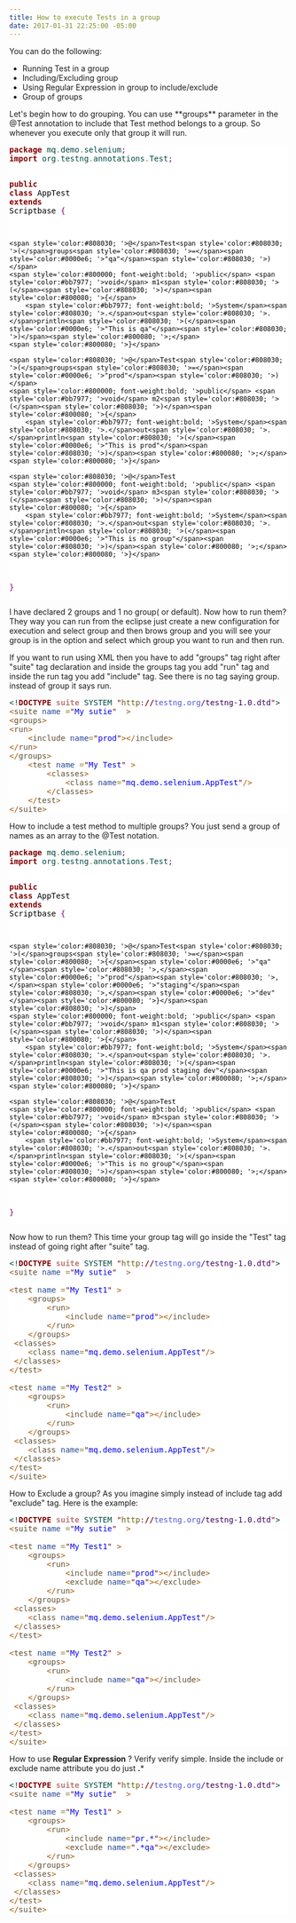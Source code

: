 ```yaml
---
title: How to execute Tests in a group
date: 2017-01-31 22:25:00 -05:00
---
```


You can do the following:
<ul>
<li>Running Test in a group</li>
<li>Including/Excluding group</li>
<li>Using Regular Expression in group to include/exclude</li>
<li>Group of groups</li>
</ul>
Let's begin how to do grouping. You can use **groups** parameter in the @Test annotation to include that Test method belongs to a group. So whenever you execute only that group it will run.
<pre style='color:#000000;background:#ffffff;'><span style='color:#800000; font-weight:bold; '>package</span><span style='color:#004a43; '> mq</span><span style='color:#808030; '>.</span><span style='color:#004a43; '>demo</span><span style='color:#808030; '>.</span><span style='color:#004a43; '>selenium</span><span style='color:#800080; '>;</span>
<span style='color:#800000; font-weight:bold; '>import</span><span style='color:#004a43; '> org</span><span style='color:#808030; '>.</span><span style='color:#004a43; '>testng</span><span style='color:#808030; '>.</span><span style='color:#004a43; '>annotations</span><span style='color:#808030; '>.</span><span style='color:#004a43; '>Test</span><span style='color:#800080; '>;</span>

<span style='color:#800000; font-weight:bold; '>public</span> <span style='color:#800000; font-weight:bold; '>class</span> AppTest <span style='color:#800000; font-weight:bold; '>extends</span> Scriptbase <span style='color:#800080; '>{</span>
	
	<span style='color:#808030; '>@</span>Test<span style='color:#808030; '>(</span>groups<span style='color:#808030; '>=</span><span style='color:#0000e6; '>"qa"</span><span style='color:#808030; '>)</span>
	<span style='color:#800000; font-weight:bold; '>public</span> <span style='color:#bb7977; '>void</span> m1<span style='color:#808030; '>(</span><span style='color:#808030; '>)</span><span style='color:#800080; '>{</span>
		<span style='color:#bb7977; font-weight:bold; '>System</span><span style='color:#808030; '>.</span>out<span style='color:#808030; '>.</span>println<span style='color:#808030; '>(</span><span style='color:#0000e6; '>"This is qa"</span><span style='color:#808030; '>)</span><span style='color:#800080; '>;</span>
	<span style='color:#800080; '>}</span>

	<span style='color:#808030; '>@</span>Test<span style='color:#808030; '>(</span>groups<span style='color:#808030; '>=</span><span style='color:#0000e6; '>"prod"</span><span style='color:#808030; '>)</span>
	<span style='color:#800000; font-weight:bold; '>public</span> <span style='color:#bb7977; '>void</span> m2<span style='color:#808030; '>(</span><span style='color:#808030; '>)</span><span style='color:#800080; '>{</span>
		<span style='color:#bb7977; font-weight:bold; '>System</span><span style='color:#808030; '>.</span>out<span style='color:#808030; '>.</span>println<span style='color:#808030; '>(</span><span style='color:#0000e6; '>"This is prod"</span><span style='color:#808030; '>)</span><span style='color:#800080; '>;</span>
	<span style='color:#800080; '>}</span>
	
	<span style='color:#808030; '>@</span>Test
	<span style='color:#800000; font-weight:bold; '>public</span> <span style='color:#bb7977; '>void</span> m3<span style='color:#808030; '>(</span><span style='color:#808030; '>)</span><span style='color:#800080; '>{</span>
		<span style='color:#bb7977; font-weight:bold; '>System</span><span style='color:#808030; '>.</span>out<span style='color:#808030; '>.</span>println<span style='color:#808030; '>(</span><span style='color:#0000e6; '>"This is no group"</span><span style='color:#808030; '>)</span><span style='color:#800080; '>;</span>
	<span style='color:#800080; '>}</span>
		
<span style='color:#800080; '>}</span>
</pre>
I have declared 2 groups and 1 no group( or default). Now how to run them? They way you can run from the eclipse just create a new configuration for execution and select group and then brows group and you will see your group is in the option and select which group you want to run and then run.
<p>If you want to run using XML then you have to add "groups" tag right after "suite" tag declaration and inside the groups tag you add "run" tag and inside the run tag you add "include" tag. See there is no tag saying group. instead of group it says run. </p>
<pre style='color:#000000;background:#ffffff;'><span style='color:#004a43; '>&lt;!</span><span style='color:#800000; font-weight:bold; '>DOCTYPE</span> <span style='color:#bb7977; font-weight:bold; '>suite</span> <span style='color:#004a43; '>SYSTEM</span> <span style='color:#800000; '>"</span><span style='color:#666616; '>http</span><span style='color:#800080; '>:</span><span style='color:#800000; font-weight:bold; '>//</span><span style='color:#5555dd; '>testng.org</span><span style='color:#40015a; '>/testng-1.0.dtd</span><span style='color:#800000; '>"</span><span style='color:#004a43; '>></span>
<span style='color:#a65700; '>&lt;</span><span style='color:#5f5035; '>suite</span> <span style='color:#274796; '>name</span> <span style='color:#808030; '>=</span><span style='color:#800000; '>"</span><span style='color:#0000e6; '>My sutie</span><span style='color:#800000; '>"</span>  <span style='color:#a65700; '>></span>
<span style='color:#a65700; '>&lt;</span><span style='color:#5f5035; '>groups</span><span style='color:#a65700; '>></span>
<span style='color:#a65700; '>&lt;</span><span style='color:#5f5035; '>run</span><span style='color:#a65700; '>></span>
	<span style='color:#a65700; '>&lt;</span><span style='color:#5f5035; '>include</span> <span style='color:#274796; '>name</span><span style='color:#808030; '>=</span><span style='color:#800000; '>"</span><span style='color:#0000e6; '>prod</span><span style='color:#800000; '>"</span><span style='color:#a65700; '>></span><span style='color:#a65700; '>&lt;/</span><span style='color:#5f5035; '>include</span><span style='color:#a65700; '>></span>
<span style='color:#a65700; '>&lt;/</span><span style='color:#5f5035; '>run</span><span style='color:#a65700; '>></span>
<span style='color:#a65700; '>&lt;/</span><span style='color:#5f5035; '>groups</span><span style='color:#a65700; '>></span>
	<span style='color:#a65700; '>&lt;</span><span style='color:#5f5035; '>test</span> <span style='color:#274796; '>name</span> <span style='color:#808030; '>=</span><span style='color:#800000; '>"</span><span style='color:#0000e6; '>My Test</span><span style='color:#800000; '>"</span> <span style='color:#a65700; '>></span>
  		<span style='color:#a65700; '>&lt;</span><span style='color:#5f5035; '>classes</span><span style='color:#a65700; '>></span>
			<span style='color:#a65700; '>&lt;</span><span style='color:#5f5035; '>class</span> <span style='color:#274796; '>name</span><span style='color:#808030; '>=</span><span style='color:#800000; '>"</span><span style='color:#0000e6; '>mq.demo.selenium.AppTest</span><span style='color:#800000; '>"</span><span style='color:#a65700; '>/></span>
		<span style='color:#a65700; '>&lt;/</span><span style='color:#5f5035; '>classes</span><span style='color:#a65700; '>></span>
	<span style='color:#a65700; '>&lt;/</span><span style='color:#5f5035; '>test</span><span style='color:#a65700; '>></span>
<span style='color:#a65700; '>&lt;/</span><span style='color:#5f5035; '>suite</span><span style='color:#a65700; '>></span>
</pre>
How to include a test method to multiple groups? You just send a group of names as an array to the @Test notation.
<pre style='color:#000000;background:#ffffff;'><span style='color:#800000; font-weight:bold; '>package</span><span style='color:#004a43; '> mq</span><span style='color:#808030; '>.</span><span style='color:#004a43; '>demo</span><span style='color:#808030; '>.</span><span style='color:#004a43; '>selenium</span><span style='color:#800080; '>;</span>
<span style='color:#800000; font-weight:bold; '>import</span><span style='color:#004a43; '> org</span><span style='color:#808030; '>.</span><span style='color:#004a43; '>testng</span><span style='color:#808030; '>.</span><span style='color:#004a43; '>annotations</span><span style='color:#808030; '>.</span><span style='color:#004a43; '>Test</span><span style='color:#800080; '>;</span>

<span style='color:#800000; font-weight:bold; '>public</span> <span style='color:#800000; font-weight:bold; '>class</span> AppTest <span style='color:#800000; font-weight:bold; '>extends</span> Scriptbase <span style='color:#800080; '>{</span>
	
	<span style='color:#808030; '>@</span>Test<span style='color:#808030; '>(</span>groups<span style='color:#808030; '>=</span><span style='color:#800080; '>{</span><span style='color:#0000e6; '>"qa"</span><span style='color:#808030; '>,</span><span style='color:#0000e6; '>"prod"</span><span style='color:#808030; '>,</span><span style='color:#0000e6; '>"staging"</span><span style='color:#808030; '>,</span><span style='color:#0000e6; '>"dev"</span><span style='color:#800080; '>}</span><span style='color:#808030; '>)</span>
	<span style='color:#800000; font-weight:bold; '>public</span> <span style='color:#bb7977; '>void</span> m1<span style='color:#808030; '>(</span><span style='color:#808030; '>)</span><span style='color:#800080; '>{</span>
		<span style='color:#bb7977; font-weight:bold; '>System</span><span style='color:#808030; '>.</span>out<span style='color:#808030; '>.</span>println<span style='color:#808030; '>(</span><span style='color:#0000e6; '>"This is qa prod staging dev"</span><span style='color:#808030; '>)</span><span style='color:#800080; '>;</span>
	<span style='color:#800080; '>}</span>

	<span style='color:#808030; '>@</span>Test
	<span style='color:#800000; font-weight:bold; '>public</span> <span style='color:#bb7977; '>void</span> m3<span style='color:#808030; '>(</span><span style='color:#808030; '>)</span><span style='color:#800080; '>{</span>
		<span style='color:#bb7977; font-weight:bold; '>System</span><span style='color:#808030; '>.</span>out<span style='color:#808030; '>.</span>println<span style='color:#808030; '>(</span><span style='color:#0000e6; '>"This is no group"</span><span style='color:#808030; '>)</span><span style='color:#800080; '>;</span>
	<span style='color:#800080; '>}</span>
		
<span style='color:#800080; '>}</span>
</pre>
Now how to run them? This time your group tag will go inside the "Test" tag instead of going right after "suite" tag.
<pre style='color:#000000;background:#ffffff;'><span style='color:#004a43; '>&lt;!</span><span style='color:#800000; font-weight:bold; '>DOCTYPE</span> <span style='color:#bb7977; font-weight:bold; '>suite</span> <span style='color:#004a43; '>SYSTEM</span> <span style='color:#800000; '>"</span><span style='color:#666616; '>http</span><span style='color:#800080; '>:</span><span style='color:#800000; font-weight:bold; '>//</span><span style='color:#5555dd; '>testng.org</span><span style='color:#40015a; '>/testng-1.0.dtd</span><span style='color:#800000; '>"</span><span style='color:#004a43; '>></span>
<span style='color:#a65700; '>&lt;</span><span style='color:#5f5035; '>suite</span> <span style='color:#274796; '>name</span> <span style='color:#808030; '>=</span><span style='color:#800000; '>"</span><span style='color:#0000e6; '>My sutie</span><span style='color:#800000; '>"</span>  <span style='color:#a65700; '>></span>

<span style='color:#a65700; '>&lt;</span><span style='color:#5f5035; '>test</span> <span style='color:#274796; '>name</span> <span style='color:#808030; '>=</span><span style='color:#800000; '>"</span><span style='color:#0000e6; '>My Test1</span><span style='color:#800000; '>"</span> <span style='color:#a65700; '>></span>
	<span style='color:#a65700; '>&lt;</span><span style='color:#5f5035; '>groups</span><span style='color:#a65700; '>></span>
		<span style='color:#a65700; '>&lt;</span><span style='color:#5f5035; '>run</span><span style='color:#a65700; '>></span>
			<span style='color:#a65700; '>&lt;</span><span style='color:#5f5035; '>include</span> <span style='color:#274796; '>name</span><span style='color:#808030; '>=</span><span style='color:#800000; '>"</span><span style='color:#0000e6; '>prod</span><span style='color:#800000; '>"</span><span style='color:#a65700; '>></span><span style='color:#a65700; '>&lt;/</span><span style='color:#5f5035; '>include</span><span style='color:#a65700; '>></span>
		<span style='color:#a65700; '>&lt;/</span><span style='color:#5f5035; '>run</span><span style='color:#a65700; '>></span>
	<span style='color:#a65700; '>&lt;/</span><span style='color:#5f5035; '>groups</span><span style='color:#a65700; '>></span>
 <span style='color:#a65700; '>&lt;</span><span style='color:#5f5035; '>classes</span><span style='color:#a65700; '>></span>
	<span style='color:#a65700; '>&lt;</span><span style='color:#5f5035; '>class</span> <span style='color:#274796; '>name</span><span style='color:#808030; '>=</span><span style='color:#800000; '>"</span><span style='color:#0000e6; '>mq.demo.selenium.AppTest</span><span style='color:#800000; '>"</span><span style='color:#a65700; '>/></span>
 <span style='color:#a65700; '>&lt;/</span><span style='color:#5f5035; '>classes</span><span style='color:#a65700; '>></span>
<span style='color:#a65700; '>&lt;/</span><span style='color:#5f5035; '>test</span><span style='color:#a65700; '>></span>

<span style='color:#a65700; '>&lt;</span><span style='color:#5f5035; '>test</span> <span style='color:#274796; '>name</span> <span style='color:#808030; '>=</span><span style='color:#800000; '>"</span><span style='color:#0000e6; '>My Test2</span><span style='color:#800000; '>"</span> <span style='color:#a65700; '>></span>
	<span style='color:#a65700; '>&lt;</span><span style='color:#5f5035; '>groups</span><span style='color:#a65700; '>></span>
		<span style='color:#a65700; '>&lt;</span><span style='color:#5f5035; '>run</span><span style='color:#a65700; '>></span>
			<span style='color:#a65700; '>&lt;</span><span style='color:#5f5035; '>include</span> <span style='color:#274796; '>name</span><span style='color:#808030; '>=</span><span style='color:#800000; '>"</span><span style='color:#0000e6; '>qa</span><span style='color:#800000; '>"</span><span style='color:#a65700; '>></span><span style='color:#a65700; '>&lt;/</span><span style='color:#5f5035; '>include</span><span style='color:#a65700; '>></span>
		<span style='color:#a65700; '>&lt;/</span><span style='color:#5f5035; '>run</span><span style='color:#a65700; '>></span>
	<span style='color:#a65700; '>&lt;/</span><span style='color:#5f5035; '>groups</span><span style='color:#a65700; '>></span>
 <span style='color:#a65700; '>&lt;</span><span style='color:#5f5035; '>classes</span><span style='color:#a65700; '>></span>
	<span style='color:#a65700; '>&lt;</span><span style='color:#5f5035; '>class</span> <span style='color:#274796; '>name</span><span style='color:#808030; '>=</span><span style='color:#800000; '>"</span><span style='color:#0000e6; '>mq.demo.selenium.AppTest</span><span style='color:#800000; '>"</span><span style='color:#a65700; '>/></span>
 <span style='color:#a65700; '>&lt;/</span><span style='color:#5f5035; '>classes</span><span style='color:#a65700; '>></span>
<span style='color:#a65700; '>&lt;/</span><span style='color:#5f5035; '>test</span><span style='color:#a65700; '>></span>
<span style='color:#a65700; '>&lt;/</span><span style='color:#5f5035; '>suite</span><span style='color:#a65700; '>></span>
</pre>
How to Exclude a group? As you imagine simply instead of include tag add "exclude" tag. Here is the example:
<pre style='color:#000000;background:#ffffff;'><span style='color:#004a43; '>&lt;!</span><span style='color:#800000; font-weight:bold; '>DOCTYPE</span> <span style='color:#bb7977; font-weight:bold; '>suite</span> <span style='color:#004a43; '>SYSTEM</span> <span style='color:#800000; '>"</span><span style='color:#666616; '>http</span><span style='color:#800080; '>:</span><span style='color:#800000; font-weight:bold; '>//</span><span style='color:#5555dd; '>testng.org</span><span style='color:#40015a; '>/testng-1.0.dtd</span><span style='color:#800000; '>"</span><span style='color:#004a43; '>></span>
<span style='color:#a65700; '>&lt;</span><span style='color:#5f5035; '>suite</span> <span style='color:#274796; '>name</span> <span style='color:#808030; '>=</span><span style='color:#800000; '>"</span><span style='color:#0000e6; '>My sutie</span><span style='color:#800000; '>"</span>  <span style='color:#a65700; '>></span>

<span style='color:#a65700; '>&lt;</span><span style='color:#5f5035; '>test</span> <span style='color:#274796; '>name</span> <span style='color:#808030; '>=</span><span style='color:#800000; '>"</span><span style='color:#0000e6; '>My Test1</span><span style='color:#800000; '>"</span> <span style='color:#a65700; '>></span>
	<span style='color:#a65700; '>&lt;</span><span style='color:#5f5035; '>groups</span><span style='color:#a65700; '>></span>
		<span style='color:#a65700; '>&lt;</span><span style='color:#5f5035; '>run</span><span style='color:#a65700; '>></span>
			<span style='color:#a65700; '>&lt;</span><span style='color:#5f5035; '>include</span> <span style='color:#274796; '>name</span><span style='color:#808030; '>=</span><span style='color:#800000; '>"</span><span style='color:#0000e6; '>prod</span><span style='color:#800000; '>"</span><span style='color:#a65700; '>></span><span style='color:#a65700; '>&lt;/</span><span style='color:#5f5035; '>include</span><span style='color:#a65700; '>></span>
			<span style='color:#a65700; '>&lt;</span><span style='color:#5f5035; '>exclude</span> <span style='color:#274796; '>name</span><span style='color:#808030; '>=</span><span style='color:#800000; '>"</span><span style='color:#0000e6; '>qa</span><span style='color:#800000; '>"</span><span style='color:#a65700; '>></span><span style='color:#a65700; '>&lt;/</span><span style='color:#5f5035; '>exclude</span><span style='color:#a65700; '>></span>
		<span style='color:#a65700; '>&lt;/</span><span style='color:#5f5035; '>run</span><span style='color:#a65700; '>></span>
	<span style='color:#a65700; '>&lt;/</span><span style='color:#5f5035; '>groups</span><span style='color:#a65700; '>></span>
 <span style='color:#a65700; '>&lt;</span><span style='color:#5f5035; '>classes</span><span style='color:#a65700; '>></span>
	<span style='color:#a65700; '>&lt;</span><span style='color:#5f5035; '>class</span> <span style='color:#274796; '>name</span><span style='color:#808030; '>=</span><span style='color:#800000; '>"</span><span style='color:#0000e6; '>mq.demo.selenium.AppTest</span><span style='color:#800000; '>"</span><span style='color:#a65700; '>/></span>
 <span style='color:#a65700; '>&lt;/</span><span style='color:#5f5035; '>classes</span><span style='color:#a65700; '>></span>
<span style='color:#a65700; '>&lt;/</span><span style='color:#5f5035; '>test</span><span style='color:#a65700; '>></span>

<span style='color:#a65700; '>&lt;</span><span style='color:#5f5035; '>test</span> <span style='color:#274796; '>name</span> <span style='color:#808030; '>=</span><span style='color:#800000; '>"</span><span style='color:#0000e6; '>My Test2</span><span style='color:#800000; '>"</span> <span style='color:#a65700; '>></span>
	<span style='color:#a65700; '>&lt;</span><span style='color:#5f5035; '>groups</span><span style='color:#a65700; '>></span>
		<span style='color:#a65700; '>&lt;</span><span style='color:#5f5035; '>run</span><span style='color:#a65700; '>></span>
			<span style='color:#a65700; '>&lt;</span><span style='color:#5f5035; '>include</span> <span style='color:#274796; '>name</span><span style='color:#808030; '>=</span><span style='color:#800000; '>"</span><span style='color:#0000e6; '>qa</span><span style='color:#800000; '>"</span><span style='color:#a65700; '>></span><span style='color:#a65700; '>&lt;/</span><span style='color:#5f5035; '>include</span><span style='color:#a65700; '>></span>
		<span style='color:#a65700; '>&lt;/</span><span style='color:#5f5035; '>run</span><span style='color:#a65700; '>></span>
	<span style='color:#a65700; '>&lt;/</span><span style='color:#5f5035; '>groups</span><span style='color:#a65700; '>></span>
 <span style='color:#a65700; '>&lt;</span><span style='color:#5f5035; '>classes</span><span style='color:#a65700; '>></span>
	<span style='color:#a65700; '>&lt;</span><span style='color:#5f5035; '>class</span> <span style='color:#274796; '>name</span><span style='color:#808030; '>=</span><span style='color:#800000; '>"</span><span style='color:#0000e6; '>mq.demo.selenium.AppTest</span><span style='color:#800000; '>"</span><span style='color:#a65700; '>/></span>
 <span style='color:#a65700; '>&lt;/</span><span style='color:#5f5035; '>classes</span><span style='color:#a65700; '>></span>
<span style='color:#a65700; '>&lt;/</span><span style='color:#5f5035; '>test</span><span style='color:#a65700; '>></span>
<span style='color:#a65700; '>&lt;/</span><span style='color:#5f5035; '>suite</span><span style='color:#a65700; '>></span>
</pre>
How to use **Regular Expression** ? Verify verify simple. Inside the include or exclude name attribute you do just **.***
<pre style='color:#000000;background:#ffffff;'><span style='color:#004a43; '>&lt;!</span><span style='color:#800000; font-weight:bold; '>DOCTYPE</span> <span style='color:#bb7977; font-weight:bold; '>suite</span> <span style='color:#004a43; '>SYSTEM</span> <span style='color:#800000; '>"</span><span style='color:#666616; '>http</span><span style='color:#800080; '>:</span><span style='color:#800000; font-weight:bold; '>//</span><span style='color:#5555dd; '>testng.org</span><span style='color:#40015a; '>/testng-1.0.dtd</span><span style='color:#800000; '>"</span><span style='color:#004a43; '>></span>
<span style='color:#a65700; '>&lt;</span><span style='color:#5f5035; '>suite</span> <span style='color:#274796; '>name</span> <span style='color:#808030; '>=</span><span style='color:#800000; '>"</span><span style='color:#0000e6; '>My sutie</span><span style='color:#800000; '>"</span>  <span style='color:#a65700; '>></span>

<span style='color:#a65700; '>&lt;</span><span style='color:#5f5035; '>test</span> <span style='color:#274796; '>name</span> <span style='color:#808030; '>=</span><span style='color:#800000; '>"</span><span style='color:#0000e6; '>My Test1</span><span style='color:#800000; '>"</span> <span style='color:#a65700; '>></span>
	<span style='color:#a65700; '>&lt;</span><span style='color:#5f5035; '>groups</span><span style='color:#a65700; '>></span>
		<span style='color:#a65700; '>&lt;</span><span style='color:#5f5035; '>run</span><span style='color:#a65700; '>></span>
			<span style='color:#a65700; '>&lt;</span><span style='color:#5f5035; '>include</span> <span style='color:#274796; '>name</span><span style='color:#808030; '>=</span><span style='color:#800000; '>"</span><span style='color:#0000e6; '>pr.*</span><span style='color:#800000; '>"</span><span style='color:#a65700; '>></span><span style='color:#a65700; '>&lt;/</span><span style='color:#5f5035; '>include</span><span style='color:#a65700; '>></span>
			<span style='color:#a65700; '>&lt;</span><span style='color:#5f5035; '>exclude</span> <span style='color:#274796; '>name</span><span style='color:#808030; '>=</span><span style='color:#800000; '>"</span><span style='color:#0000e6; '>.*qa</span><span style='color:#800000; '>"</span><span style='color:#a65700; '>></span><span style='color:#a65700; '>&lt;/</span><span style='color:#5f5035; '>exclude</span><span style='color:#a65700; '>></span>
		<span style='color:#a65700; '>&lt;/</span><span style='color:#5f5035; '>run</span><span style='color:#a65700; '>></span>
	<span style='color:#a65700; '>&lt;/</span><span style='color:#5f5035; '>groups</span><span style='color:#a65700; '>></span>
 <span style='color:#a65700; '>&lt;</span><span style='color:#5f5035; '>classes</span><span style='color:#a65700; '>></span>
	<span style='color:#a65700; '>&lt;</span><span style='color:#5f5035; '>class</span> <span style='color:#274796; '>name</span><span style='color:#808030; '>=</span><span style='color:#800000; '>"</span><span style='color:#0000e6; '>mq.demo.selenium.AppTest</span><span style='color:#800000; '>"</span><span style='color:#a65700; '>/></span>
 <span style='color:#a65700; '>&lt;/</span><span style='color:#5f5035; '>classes</span><span style='color:#a65700; '>></span>
<span style='color:#a65700; '>&lt;/</span><span style='color:#5f5035; '>test</span><span style='color:#a65700; '>></span>
<span style='color:#a65700; '>&lt;/</span><span style='color:#5f5035; '>suite</span><span style='color:#a65700; '>></span>
</pre> 